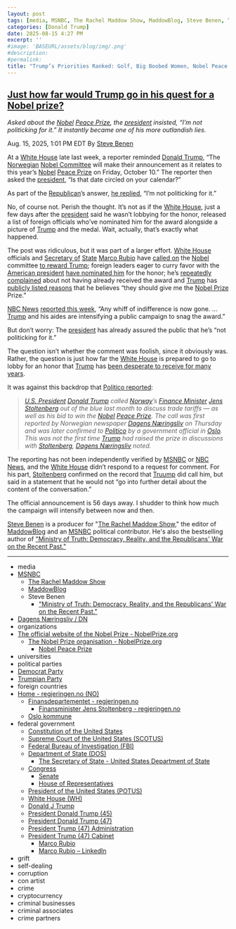 ```yaml
---
layout: post
tags: [media, MSNBC, The Rachel Maddow Show, MaddowBlog, Steve Benen, “Ministry of Truth –  Democracy Reality and the Republicans’ War on the Recent Past.”, Dagens Næringsliv / DN, organizations, The official website of the Nobel Prize - NobelPrize.org, The Nobel Prize organisation - NobelPrize.org, Nobel Peace Prize, universities, political parties, Democrat Party, Trumpian Party, foreign countries, Home - regjeringen.no (NO), Finansdepartementet - regjeringen.no, Finansminister Jens Stoltenberg - regjeringen.no, Oslo kommune, federal government, Constitution of the United States, Supreme Court of the United States (SCOTUS), Federal Bureau of Investigation (FBI), Department of State (DOS), The Secretary of State - United States Department of State, Congress, Senate, House of Representatives, President of the United States (POTUS), White House (WH), Donald J Trump, President Donald Trump (45), President Donald Trump (47), President Trump (47) Administration, President Trump (47) Cabinet, Marco Rubio, Marco Rubio – LinkedIn, grift, self-dealing, corruption, con, crime, cryptocurrency, criminal businesses, criminal associates, crime partners]
categories: [Donald Trump]
date: 2025-08-15 4:27 PM
excerpt: ''
#image: 'BASEURL/assets/blog/img/.png'
#description:
#permalink:
title: "Trump’s Priorities Ranked: Golf, Big Boobed Women, Nobel Peace Prize"
---
```



## [Just how far would Trump go in his quest for a Nobel prize?](https://www.msnbc.com/rachel-maddow-show/maddowblog/nobel-peace-prize-donald-trump-rcna225248)

*Asked about the [Nobel](https://www.nobelprize.org/prizes/) [Peace Prize](https://www.nobelprize.org/prizes/peace/), the [president](https://www.whitehouse.gov/) insisted, “I’m not politicking for it.” It instantly became one of his more outlandish lies.*

Aug. 15, 2025, 1:01 PM EDT
By [Steve Benen](https://www.msnbc.com/author/steve-benen-ncpn433601)

At a [White House](https://www.whitehouse.gov/) late last week, a reporter reminded [Donald Trump](https://www.donaldjtrump.com/), “The [Norwegian](https://www.regjeringen.no/) [Nobel Committee](https://www.nobelprize.org/the-nobel-prize-organisation/) will make their announcement as it relates to this year’s [Nobel](https://www.nobelprize.org/prizes/) [Peace Prize](https://www.nobelprize.org/prizes/peace/) on Friday, October 10.” The reporter then asked the [president](https://www.whitehouse.gov/), “Is that date circled on your calendar?”

As part of the [Republican](https://www.gop.com%)’s answer, [he replied](https://rollcall.com/factbase/trump/transcript/donald-trump-remarks-trilateral-agreement-armenia-azerbaijan-august-8-2025/), “I’m not politicking for it.”

No, of course not. Perish the thought. It’s not as if the [White House](https://www.whitehouse.gov/), just a few days after the [president](https://www.whitehouse.gov/) said he wasn’t lobbying for the honor, released a list of foreign officials who’ve nominated him for the award alongside a picture of [Trump](https://www.donaldjtrump.com/) and the medal. Wait, actually, that’s exactly what happened.

The post was ridiculous, but it was part of a larger effort. [White House](https://www.whitehouse.gov/) officials and [Secretary of](https://www.state.gov/secretary) [State](https://www.state.gov/) [Marco Rubio](https://www.state.gov/biographies/marco-rubio/) have [called on](https://www.msnbc.com/rachel-maddow-show/maddowblog/white-house-lobbying-nobel-prize-trump-takes-farcical-turn-rcna222492) the [Nobel](https://www.nobelprize.org/prizes/) committee [to reward Trump](https://thehill.com/homenews/administration/5172083-rubio-says-trump-would-be-on-his-way-to-the-nobel-peace-prize-if-he-were-a-democrat/); foreign leaders eager to curry favor with the [American president](https://www.whitehouse.gov/) [have nominated him](https://apnews.com/article/trump-netanyahu-nobel-prize-peace-544b703c161c13d9e14f1529df8a2669) for the honor; he’s [repeatedly complained](https://www.vanityfair.com/news/story/all-the-times-trump-complained-about-not-getting-a-nobel-peace-prize) about not having already received the award and [Trump](https://www.donaldjtrump.com/) has [publicly listed reasons](https://rollcall.com/2025/08/12/not-politicking-for-it-trump-goes-all-in-on-nobel-push-with-risky-putin-summit/) that he believes “they should give me the [Nobel Prize](https://www.nobelprize.org/prizes/) Prize.”

[NBC News](https://www.nbcnews.com/) [reported this week](https://www.nbcnews.com/politics/donald-trump/trump-ramps-campaign-nobel-peace-prize-ahead-putin-meeting-rcna224554), “Any whiff of indifference is now gone. ... [Trump](https://www.donaldjtrump.com/) and his aides are intensifying a public campaign to snag the award.”

But don’t worry: The [president](https://www.whitehouse.gov/) has already assured the public that he’s “not politicking for it.”

The question isn’t whether the comment was foolish, since it obviously was. Rather, the question is just how far the [White House](https://www.whitehouse.gov/) is prepared to go to lobby for an honor that [Trump](https://www.donaldjtrump.com/) has [been desperate to receive for many years](https://www.msnbc.com/rachel-maddow-show/maddowblog/white-house-lobbying-nobel-prize-trump-takes-farcical-turn-rcna222492).

It was against this backdrop that [Politico reported](https://www.politico.eu/article/donald-trump-called-norway-finance-minister-ask-about-nobel-peace-prize/):

> *[U.S. President](https://www.whitehouse.gov/) [Donald Trump](https://www.donaldjtrump.com/) called [Norway](https://www.regjeringen.no/)’s [Finance Minister](https://www.regjeringen.no/no/dep/fin/id216/) [Jens Stoltenberg](https://www.regjeringen.no/no/dep/fin/org/finansminister-jens-stoltenberg/id3086196/) out of the blue last month to discuss trade tariffs — as well as his bid to win the [Nobel](https://www.nobelprize.org/prizes/) [Peace Prize](https://www.nobelprize.org/prizes/peace/). The call was first reported by Norwegian newspaper [Dagens Næringsliv](https://www.dn.no/) on Thursday and was later confirmed to [Politico](https://www.politico.com/) by a government official in [Oslo](https://www.oslo.kommune.no/). This was not the first time [Trump](https://www.donaldjtrump.com/) had raised the prize in discussions with [Stoltenberg](https://www.regjeringen.no/no/dep/fin/org/finansminister-jens-stoltenberg/id3086196/), [Dagens Næringsliv](https://www.dn.no/) noted.*

The reporting has not been independently verified by [MSNBC](https://www.msnbc.com/) or [NBC News](https://www.nbcnews.com/), and the [White House](https://www.whitehouse.gov/) didn’t respond to a request for comment. For his part, [Stoltenberg](https://www.regjeringen.no/no/dep/fin/org/finansminister-jens-stoltenberg/id3086196/) confirmed on the record that [Truump](https://www.donaldjtrump.com/) did call him, but said in a statement that he would not “go into further detail about the content of the conversation.”

The official announcement is 56 days away. I shudder to think how much the campaign will intensify between now and then.

[Steve Benen](https://www.msnbc.com/author/steve-benen-ncpn433601) is a producer for "[The Rachel Maddow Show](https://www.msnbc.com/rachel-maddow-show)," the editor of [MaddowBlog](https://www.msnbc.com/rachel-maddow-show) and an [MSNBC](https://www.msnbc.com/) political contributor. He's also the bestselling author of ["Ministry of Truth: Democracy, Reality, and the Republicans' War on the Recent Past."](https://www.harpercollins.com/products/ministry-of-truth-steve-benen)

----
- media
- [MSNBC](https://www.msnbc.com/)
    - [The Rachel Maddow Show](https://www.msnbc.com/rachel-maddow-show)
    - [MaddowBlog](https://www.msnbc.com/rachel-maddow-show) 
    - Steve Benen
        - ["Ministry of Truth: Democracy, Reality, and the Republicans' War on the Recent Past."](https://www.harpercollins.com/products/ministry-of-truth-steve-benen)
- [Dagens Næringsliv / DN](https://www.dn.no/)
- organizations 
- [The official website of the Nobel Prize - NobelPrize.org](https://www.nobelprize.org/)
    - [The Nobel Prize organisation - NobelPrize.org](https://www.nobelprize.org/the-nobel-prize-organisation/)
        - [Nobel Peace Prize](https://www.nobelprize.org/prizes/peace/)
- universities 
- political parties 
- [Democrat Party](https://www.democrats.org/)
- [Trumpian Party](https://www.gop.com/)
- foreign countries 
- [Home - regjeringen.no (NO)](https://www.regjeringen.no/en/id4/)
    - [Finansdepartementet - regjeringen.no](https://www.regjeringen.no/no/dep/fin/id216/)
        - [Finansminister Jens Stoltenberg - regjeringen.no](https://www.regjeringen.no/no/dep/fin/org/finansminister-jens-stoltenberg/id3086196/)
    - [Oslo kommune](https://www.oslo.kommune.no/)
- federal government 
    - [Constitution of the United States](https://constitution.congress.gov/)
    - [Supreme Court of the United States (SCOTUS)](https://www.supremecourt.gov/)
    - [Federal Bureau of Investigation (FBI)](https://www.fbi.gov/)
    - [Department of State (DOS)](https://www.state.gov/)
        - [The Secretary of State - United States Department of State](https://www.state.gov/secretary)
    - [Congress](https://www.congress.gov/)
        - [Senate](https://www.senate.gov/)
        - [House of Representatives](https://www.house.gov/)
    - [President of the United States (POTUS)](https://www.whitehouse.gov/)
    - [White House (WH)](https://www.whitehouse.gov/)
    - [Donald J Trump](https://www.donaldjtrump.com/)
    - [President Donald Trump (45)](https://trumpwhitehouse.archives.gov/)
    - [President Donald Trump (47)](https://www.whitehouse.gov/administration/donald-j-trump/)
    - [President Trump (47) Administration](https://www.whitehouse.gov/administration/)
    - [President Trump (47) Cabinet](https://www.whitehouse.gov/administration/the-cabinet/)
        - [Marco Rubio](https://www.state.gov/biographies/marco-rubio/)
        - [Marco Rubio – LinkedIn](https://www.linkedin.com/in/marcorubio16/)
- grift
- self-dealing
- corruption
- con artist 
- crime
- cryptocurrency 
- criminal businesses
- criminal associates
- crime partners